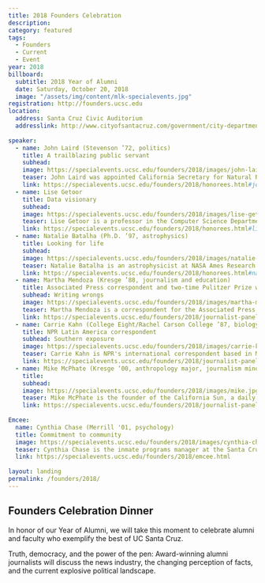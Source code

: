```yaml
---
title: 2018 Founders Celebration
description: 
category: featured
tags:
  - Founders
  - Current
  - Event
year: 2018
billboard:
  subtitle: 2018 Year of Alumni
  date: Saturday, October 20, 2018
  image: "/assets/img/content/mlk-specialevents.jpg"
registration: http://founders.ucsc.edu
location:
  address: Santa Cruz Civic Auditorium
  addresslink: http://www.cityofsantacruz.com/government/city-departments/parks-recreation/civic-auditorium
  
speaker:
  - name: John Laird (Stevenson ’72, politics)
    title: A trailblazing public servant
    subhead:
    image: https://specialevents.ucsc.edu/founders/2018/images/john-laird.jpg
    teaser: John Laird was appointed California Secretary for Natural Resources by Governor Jerry Brown on Jan. 5, 2011. He has spent over 40 years in public service, including 23 years as an elected official.
    link: https://specialevents.ucsc.edu/founders/2018/honorees.html#john-laird
  - name: Lise Getoor
    title: Data visionary
    subhead:
    image: https://specialevents.ucsc.edu/founders/2018/images/lise-getoor.jpg
    teaser: Lise Getoor is a professor in the Computer Science Department at UC Santa Cruz and founding director of the UC Santa Cruz Data, Discovery, and Decisions (D3) Data Science Research Center.
    link: https://specialevents.ucsc.edu/founders/2018/honorees.html#lise-getoor
  - name: Natalie Batalha (Ph.D. ’97, astrophysics)
    title: Looking for life
    subhead:
    image: https://specialevents.ucsc.edu/founders/2018/images/natalie-batalha.jpg
    teaser: Natalie Batalha is an astrophysicist at NASA Ames Research Center and served as the science lead for NASA's Kepler Mission from 2011 to 2017. She holds a bachelor's degree in physics from UC Berkeley and a doctoral degree in astrophysics from UC Santa Cruz.
    link: https://specialevents.ucsc.edu/founders/2018/honorees.html#natalie-batalha
  - name: Martha Mendoza (Kresge ’88, journalism and education)
    title: Associated Press correspondent and two-time Pulitzer Prize winner
    subhead: Writing wrongs 
    image: https://specialevents.ucsc.edu/founders/2018/images/martha-mendoza.jpg
    teaser: Martha Mendoza is a correspondent for the Associated Press, focusing on technology, breaking news, enterprise and investigative reporting from Silicon Valley. Her investigative reports have won numerous awards and prompted Congressional hearings, Pentagon investigations, and White House responses.
    link: https://specialevents.ucsc.edu/founders/2018/journalist-panel.html#martha-mendoza
  - name: Carrie Kahn (College Eight/Rachel Carson College ’87, biology)
    title: NPR Latin America correspondent
    subhead: Southern exposure
    image: https://specialevents.ucsc.edu/founders/2018/images/carrie-kahn.jpg
    teaser: Carrie Kahn is NPR's international correspondent based in Mexico City, Mexico. She covers Mexico, the Caribbean, and Central America. Kahn's reports can be heard on NPR's award-winning news programs including All Things Considered, Morning Edition, and Weekend Edition.
    link: https://specialevents.ucsc.edu/founders/2018/journalist-panel.html#carrie-kahn
  - name: Mike McPhate (Kresge ‘00, anthropology major, journalism minor)
    title: 
    subhead:
    image: https://specialevents.ucsc.edu/founders/2018/images/mike.jpg
    teaser: Mike McPhate is the founder of the California Sun, a daily newsletter that curates general interest news about California. Last year, he left the New York Times, where he was writing the popular California Today newsletter, to start the Sun, which has since grown to an audience of more than 15,000 readers.
    link: https://specialevents.ucsc.edu/founders/2018/journalist-panel.html#mike
  
Emcee:
  name: Cynthia Chase (Merrill '01, psychology)
  title: Commitment to community
  image: https://specialevents.ucsc.edu/founders/2018/images/cynthia-chase.jpg
  teaser: Cynthia Chase is the inmate programs manager at the Santa Cruz County Sheriff’s Office, former director of the nonprofit Gemma program for formerly incarcerated individuals, former mayor of Santa Cruz, a current Santa Cruz City Council member, and faculty at California State University Monterey Bay and UC Santa Cruz.
  link: https://specialevents.ucsc.edu/founders/2018/emcee.html
  
layout: landing
permalink: /founders/2018/
---
```


## Founders Celebration Dinner

In honor of our Year of Alumni, we will take this moment to celebrate alumni and faculty who exemplify the best of UC Santa Cruz.

Truth, democracy, and the power of the pen: Award-winning alumni journalists will discuss the news industry, the changing perception of facts, and the current explosive political landscape.

